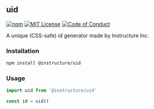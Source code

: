 ## uid

[![npm][npm]][npm-url]
[![MIT License][license-badge]][license]
[![Code of Conduct][coc-badge]][coc]

A unique (CSS-safe) id generator made by Instructure Inc.

### Installation

```sh
npm install @instructure/uid
```

### Usage

```javascript
import uid from '@instructure/uid'

const id = uid()
```

[npm]: https://img.shields.io/npm/v/@instructure/uid.svg
[npm-url]: https://npmjs.com/package/@instructure/uid
[license-badge]: https://img.shields.io/npm/l/instructure-ui.svg?style=flat-square
[license]: https://github.com/instructure/instructure-ui/blob/master/LICENSE.md
[coc-badge]: https://img.shields.io/badge/code%20of-conduct-ff69b4.svg?style=flat-square
[coc]: https://github.com/instructure/instructure-ui/blob/master/CODE_OF_CONDUCT.md
